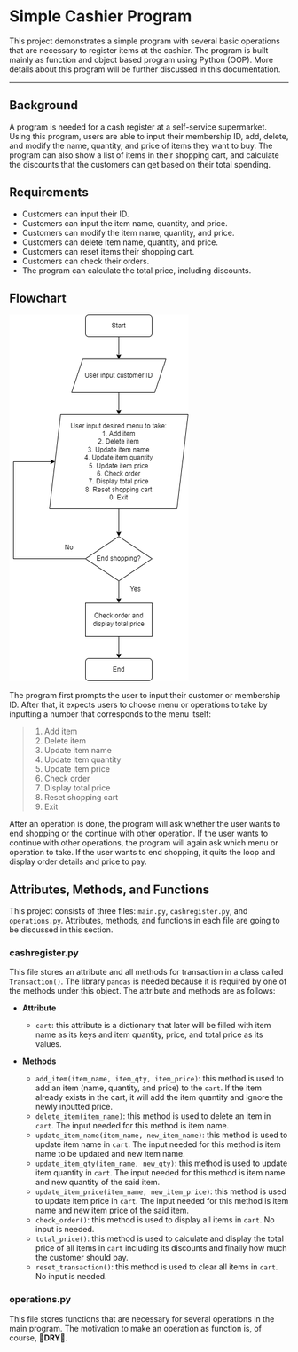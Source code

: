 # Simple Cashier Program
This project demonstrates a simple program with several basic operations that are necessary to register items at the cashier. The program is built mainly as function and object based program using Python (OOP). More details about this program will be further discussed in this documentation.

---

## Background
A program is needed for a cash register at a self-service supermarket. Using this program, users are able to input their membership ID, add, delete, and modify the name, quantity, and price of items they want to buy. The program can also show a list of items in their shopping cart, and calculate the discounts that the customers can get based on their total spending.

## Requirements
- Customers can input their ID.
- Customers can input the item name, quantity, and price.
- Customers can modify the item name, quantity, and price.
- Customers can delete item name, quantity, and price.
- Customers can reset items their shopping cart.
- Customers can check their orders.
- The program can calculate the total price, including discounts.

## Flowchart
![Flowchart](pics/flowchart_cashier.png "Flowchart")

The program first prompts the user to input their customer or membership ID. After that, it expects users to choose menu or operations to take by inputting a number that corresponds to the menu itself:
> 1. Add item
> 2. Delete item
> 3. Update item name
> 4. Update item quantity
> 5. Update item price
> 6. Check order
> 7. Display total price
> 8. Reset shopping cart
> 0. Exit

After an operation is done, the program will ask whether the user wants to end shopping or the continue with other operation. If the user wants to continue with other operations, the program will again ask which menu or operation to take. If the user wants to end shopping, it quits the loop and display order details and price to pay.

## Attributes, Methods, and Functions
This project consists of three files: `main.py`, `cashregister.py`, and `operations.py`. Attributes, methods, and functions in each file are going to be discussed in this section.

### cashregister.py
This file stores an attribute and all methods for transaction in a class called `Transaction()`. The library `pandas` is needed because it is required by one of the methods under this object. The attribute and methods are as follows:
- **Attribute**
    - `cart`: this attribute is a dictionary that later will be filled with item name as its keys and item quantity, price, and total price as its values.

- **Methods**
    - `add_item(item_name, item_qty, item_price)`: this method is used to add an item (name, quantity, and price) to the `cart`. If the item already exists in the cart, it will add the item quantity and ignore the newly inputted price.
    - `delete_item(item_name)`: this method is used to delete an item in `cart`. The input needed for this method is item name.
    - `update_item_name(item_name, new_item_name)`: this method is used to update item name in `cart`. The input needed for this method is item name to be updated and new item name.
    - `update_item_qty(item_name, new_qty)`: this method is used to update item quantity in `cart`. The input needed for this method is item name and new quantity of the said item.
    - `update_item_price(item_name, new_item_price)`: this method is used to update item price in `cart`. The input needed for this method is item name and new item price of the said item.
    - `check_order()`: this method is used to display all items in `cart`. No input is needed.
    - `total_price()`: this method is used to calculate and display the total price of all items in `cart` including its discounts and finally how much the customer should pay.
    - `reset_transaction()`: this method is used to clear all items in `cart`. No input is needed.

### operations.py
This file stores functions that are necessary for several operations in the main program. The motivation to make an operation as function is, of course, :rainbow:**DRY**:rainbow:.
